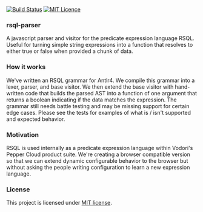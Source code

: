 [![Build Status](https://travis-ci.org/vodori/rsql-parser.svg?branch=develop)](https://travis-ci.org/vodori/rsql-parser)
[![MIT Licence](https://badges.frapsoft.com/os/mit/mit.svg?v=103)](https://opensource.org/licenses/mit-license.php)


### rsql-parser

A javascript parser and visitor for the predicate expression language RSQL. Useful for turning
simple string expressions into a function that resolves to either true or false when provided 
a chunk of data. 

### How it works

We've written an RSQL grammar for Antlr4. We compile this grammar into a lexer, parser, and base visitor. We then
extend the base visitor with hand-written code that builds the parsed AST into a function of one argument that returns
a boolean indicating if the data matches the expression. The grammar still needs battle testing and may be missing
support for certain edge cases. Please see the tests for examples of what is / isn't supported and expected behavior.

### Motivation

RSQL is used internally as a predicate expression language within Vodori's Pepper Cloud product suite. We're creating
a browser compatible version so that we can extend dynamic configurable behavior to the browser but without asking the 
people writing configuration to learn a new expression language.

### License

This project is licensed under [MIT license](http://opensource.org/licenses/MIT).